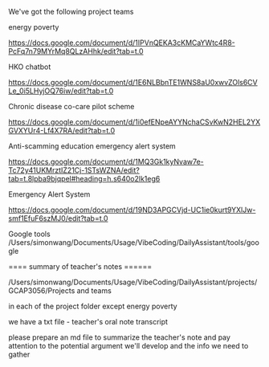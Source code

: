We've got the following project teams 

energy poverty  

https://docs.google.com/document/d/1IPVnQEKA3cKMCaYWtc4R8-PcFq7n79MYrMq8QLzAHhk/edit?tab=t.0

HKO chatbot 

https://docs.google.com/document/d/1E6NLBbnTE1WNS8aU0xwvZOls6CVLe_0i5LHyjOQ76iw/edit?tab=t.0

Chronic disease co-care pilot scheme 

https://docs.google.com/document/d/1i0efENpeAYYNchaCSvKwN2HEL2YXGVXYUr4-Lf4X7RA/edit?tab=t.0

Anti-scamming education emergency alert system 

https://docs.google.com/document/d/1MQ3Gk1kyNvaw7e-Tc72y41UKMrztIZ21Cj-1STsWZNA/edit?tab=t.8lpba9bjqpel#heading=h.s640o2lk1eg6

Emergency Alert System 

https://docs.google.com/document/d/19ND3APGCVjd-UC1ie0kurt9YXlJw-smf1EfuF6szMJ0/edit?tab=t.0



Google tools /Users/simonwang/Documents/Usage/VibeCoding/DailyAssistant/tools/google


==== summary of teacher's notes ======

/Users/simonwang/Documents/Usage/VibeCoding/DailyAssistant/projects/GCAP3056/Projects and teams 

in each of the project folder except energy poverty 

we have a txt file - teacher's oral note transcript 

please prepare an md file to summarize the teacher's note and pay attention to the potential argument we'll develop and the info we need to gather
